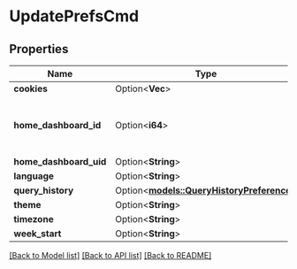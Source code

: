 # UpdatePrefsCmd

## Properties

Name | Type | Description | Notes
------------ | ------------- | ------------- | -------------
**cookies** | Option<**Vec<String>**> |  | [optional]
**home_dashboard_id** | Option<**i64**> | The numerical :id of a favorited dashboard | [optional][default to 0]
**home_dashboard_uid** | Option<**String**> |  | [optional]
**language** | Option<**String**> |  | [optional]
**query_history** | Option<[**models::QueryHistoryPreference**](QueryHistoryPreference.md)> |  | [optional]
**theme** | Option<**String**> |  | [optional]
**timezone** | Option<**String**> |  | [optional]
**week_start** | Option<**String**> |  | [optional]

[[Back to Model list]](../README.md#documentation-for-models) [[Back to API list]](../README.md#documentation-for-api-endpoints) [[Back to README]](../README.md)


